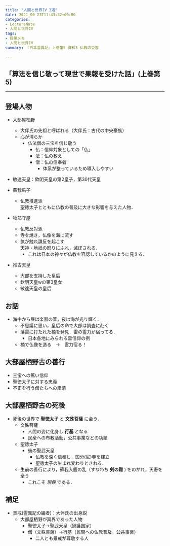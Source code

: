 ```yaml
---
title: "人間と世界IV 3週"
date: 2021-06-23T11:43:32+09:00
categories:
- LectureNote
- 人間と世界IV
tags:
- 授業メモ
- 人間と世界IV
summary: 『日本霊異記』上巻第5 資料3 仏教の受容

---
```



## 「算法を信じ敬って現世で果報を受けた話」(上巻第5)
---
## 登場人物
- 大部屋栖野
  - 大伴氏の先祖と呼ばれる（大伴氏：古代の中央豪族）
  - 心が清らか
    - 仏法僧の三宝を信じ敬う
      - 仏：信仰対象としての「仏」
      - 法：仏の教え
      - 僧：仏の信奉者
        - 体系が整っているため導入しやすい

- 敏達天皇：欽明天皇の第2皇子，第30代天皇
- 蘇我馬子
  - 仏教推進派  
    聖徳太子とともに仏教の普及に大きな影響を与えた人物．
- 物部守屋
  - 仏教反対派
  - 寺を焼き，仏像を海に流す
  - 気が触れ謀反を起こす  
    天神・地祇の怒りにふれ，滅ぼされる． 
    - これは日本の神々が仏教を容認しているかのように見える．
- 推古天皇
  - 大部を支持した皇后
  - 欽明天皇wの第3皇女
  - 敏達天皇の皇后

## お話
- 海中から昼は楽器の音，夜は海が光り輝く．
  - 不思議に思い，皇后の命で大部は調査に赴く
  - 落雷に打たれた楠を発見．雷の霊力が宿ってる．
    - 日本各地にみられる雷信仰の例
  - 楠で仏像を造る　→　霊力宿る！

## 大部屋栖野古の善行
- 三宝への篤い信仰
- 聖徳太子に対する忠義
- 不正を行う僧たちへの粛清

## 大部屋栖野古の死後
- 死後の世界で **聖徳太子** と **文殊菩薩** に会う．
  - 文殊菩薩
    - 人間の姿に化身し **行基** となる
    - 民衆への布教活動，公共事業などの功績
  - 聖徳太子
    - 後の聖武天皇
      - 仏教を深く信奉し，国分(尼)寺を建立
      - 聖徳太子の生まれ変わりとされる．
  - 生前の善行により，蘇我入鹿の乱（すなわち **剣の難** ) をのがれ，天寿を全う
    - これこそ *現報* である．


## 補足
- 景戒(霊異記の編者)：大伴氏の出身説
  -  大部屋栖野が冥界であった人物
     -  聖徳太子→聖武天皇（鎮護国家）
     -  僧（文殊菩薩）→行基（民間への仏教普及，公共事業）
        -  二人とも景戒が尊敬する人
